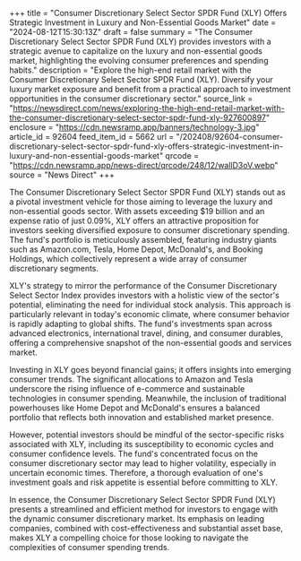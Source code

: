 +++
title = "Consumer Discretionary Select Sector SPDR Fund (XLY) Offers Strategic Investment in Luxury and Non-Essential Goods Market"
date = "2024-08-12T15:30:13Z"
draft = false
summary = "The Consumer Discretionary Select Sector SPDR Fund (XLY) provides investors with a strategic avenue to capitalize on the luxury and non-essential goods market, highlighting the evolving consumer preferences and spending habits."
description = "Explore the high-end retail market with the Consumer Discretionary Select Sector SPDR Fund (XLY). Diversify your luxury market exposure and benefit from a practical approach to investment opportunities in the consumer discretionary sector."
source_link = "https://newsdirect.com/news/exploring-the-high-end-retail-market-with-the-consumer-discretionary-select-sector-spdr-fund-xly-927600897"
enclosure = "https://cdn.newsramp.app/banners/technology-3.jpg"
article_id = 92604
feed_item_id = 5662
url = "/202408/92604-consumer-discretionary-select-sector-spdr-fund-xly-offers-strategic-investment-in-luxury-and-non-essential-goods-market"
qrcode = "https://cdn.newsramp.app/news-direct/qrcode/248/12/wallD3oV.webp"
source = "News Direct"
+++

<p>The Consumer Discretionary Select Sector SPDR Fund (XLY) stands out as a pivotal investment vehicle for those aiming to leverage the luxury and non-essential goods sector. With assets exceeding $19 billion and an expense ratio of just 0.09%, XLY offers an attractive proposition for investors seeking diversified exposure to consumer discretionary spending. The fund's portfolio is meticulously assembled, featuring industry giants such as Amazon.com, Tesla, Home Depot, McDonald's, and Booking Holdings, which collectively represent a wide array of consumer discretionary segments.</p><p>XLY's strategy to mirror the performance of the Consumer Discretionary Select Sector Index provides investors with a holistic view of the sector's potential, eliminating the need for individual stock analysis. This approach is particularly relevant in today's economic climate, where consumer behavior is rapidly adapting to global shifts. The fund's investments span across advanced electronics, international travel, dining, and consumer durables, offering a comprehensive snapshot of the non-essential goods and services market.</p><p>Investing in XLY goes beyond financial gains; it offers insights into emerging consumer trends. The significant allocations to Amazon and Tesla underscore the rising influence of e-commerce and sustainable technologies in consumer spending. Meanwhile, the inclusion of traditional powerhouses like Home Depot and McDonald's ensures a balanced portfolio that reflects both innovation and established market presence.</p><p>However, potential investors should be mindful of the sector-specific risks associated with XLY, including its susceptibility to economic cycles and consumer confidence levels. The fund's concentrated focus on the consumer discretionary sector may lead to higher volatility, especially in uncertain economic times. Therefore, a thorough evaluation of one's investment goals and risk appetite is essential before committing to XLY.</p><p>In essence, the Consumer Discretionary Select Sector SPDR Fund (XLY) presents a streamlined and efficient method for investors to engage with the dynamic consumer discretionary market. Its emphasis on leading companies, combined with cost-effectiveness and substantial asset base, makes XLY a compelling choice for those looking to navigate the complexities of consumer spending trends.</p>